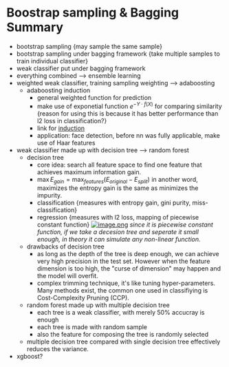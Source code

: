 # Boostrap sampling & Bagging Summary

- bootstrap sampling {may sample the same sample}
- bootstrap sampling under bagging framework {take multiple samples to train individual classifier}
- weak classifier put under bagging framework
- everything combined --> ensemble learning
- weighted weak classifier, training sampling weighting --> adaboosting
	- adaboosting induction
		- general weighted function for prediction
		- make use of exponetial function $e^{-Y\cdot f(X)}$ for comparing similarity {reason for using this is because it has better performance than l2 loss in classification?}
		- link for [induction](https://mp.weixin.qq.com/s?__biz=MzU4MjQ3MDkwNA==&mid=2247486478&idx=1&sn=8557d1ffbd2bc11027e642cc0a36f8ef&chksm=fdb69199cac1188ff006b7c4bdfcd17f15f521b759081813627be3b5d13715d7c41fccec3a3f&scene=21#wechat_redirect)
		- application: face detection, before nn was fully applicable, make use of Haar features
- weak classifier made up with decision tree --> random forest
	- decision tree
		- core idea: search all feature space to find one feature that achieves maximum information gain.
		- $\max E_{gain} = \max_{features} (E_{original} - E_{split})$ in another word, maximizes the entropy gain is the same as minimizes the impurity.
		- classification {measures with entropy gain, gini purity, miss-classification}
		- regression {measures with  l2 loss, mapping of piecewise constant function}
		[![image.png](https://i.postimg.cc/PNGwJpWf/image.png)](https://postimg.cc/D4gZYzpR)
		*since it is piecewise constant function, if we take a decesion tree and seperate it small enough, in theory it can simulate any non-linear function.*
	- drawbacks of decision tree
		- as long as the depth of the tree is deep enough, we can achieve very high precision in the test set. However when the feature dimension is too high, the "curse of dimension" may happen and the model will overfit.
		- complex trimming technique, it's like tuning hyper-parameters. Many methods exist, the common one used in classifiying is Cost-Complexity Pruning (CCP). 
	- random forest made up with multiple decision tree
		- each tree is a weak classifier, with merely 50% accucray is enough
		- each tree is made with random sample
		- also the feature for composing the tree is randomly selected 
	- multiple decision tree compared with single decision tree effectively reduces the variance.
- xgboost?



